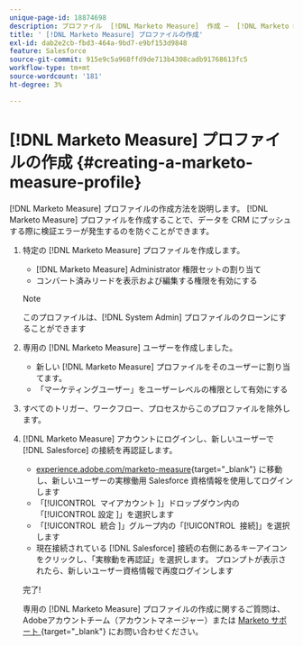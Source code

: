 ```yaml
---
unique-page-id: 18874698
description: プロファイル  [!DNL Marketo Measure]  作成 –  [!DNL Marketo Measure]
title: ' [!DNL Marketo Measure] プロファイルの作成'
exl-id: dab2e2cb-fbd3-464a-9bd7-e9bf153d9848
feature: Salesforce
source-git-commit: 915e9c5a968ffd9de713b4308cadb91768613fc5
workflow-type: tm+mt
source-wordcount: '181'
ht-degree: 3%

---
```


# [!DNL Marketo Measure] プロファイルの作成 {#creating-a-marketo-measure-profile}

[!DNL Marketo Measure] プロファイルの作成方法を説明します。 [!DNL Marketo Measure] プロファイルを作成することで、データを CRM にプッシュする際に検証エラーが発生するのを防ぐことができます。

1. 特定の [!DNL Marketo Measure] プロファイルを作成します。

   * [!DNL Marketo Measure] Administrator 権限セットの割り当て
   * コンバート済みリードを表示および編集する権限を有効にする

   >[!NOTE]
   >
   >このプロファイルは、[!DNL System Admin] プロファイルのクローンにすることができます

1. 専用の [!DNL Marketo Measure] ユーザーを作成しました。

   * 新しい [!DNL Marketo Measure] プロファイルをそのユーザーに割り当てます。
   * 「マーケティングユーザー」をユーザーレベルの権限として有効にする

1. すべてのトリガー、ワークフロー、プロセスからこのプロファイルを除外します。
1. [!DNL Marketo Measure] アカウントにログインし、新しいユーザーで [!DNL Salesforce] の接続を再認証します。

   * [experience.adobe.com/marketo-measure](https://experience.adobe.com/marketo-measure?lang=ja){target="_blank"} に移動し、新しいユーザーの実稼働用 Salesforce 資格情報を使用してログインします
   * 「[!UICONTROL &#x200B; マイアカウント &#x200B;]」ドロップダウン内の「[!UICONTROL &#x200B; 設定 &#x200B;]」を選択します
   * 「[!UICONTROL &#x200B; 統合 &#x200B;]」グループ内の「[!UICONTROL &#x200B; 接続 &#x200B;]」を選択します
   * 現在接続されている [!DNL Salesforce] 接続の右側にあるキーアイコンをクリックし、「実稼動を再認証」を選択します。 プロンプトが表示されたら、新しいユーザー資格情報で再度ログインします

   完了!

   専用の [!DNL Marketo Measure] プロファイルの作成に関するご質問は、Adobeアカウントチーム（アカウントマネージャー）または [Marketo サポート ](https://nation.marketo.com/t5/support/ct-p/Support){target="_blank"} にお問い合わせください。
